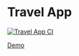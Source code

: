 # Travel App

[![Travel App CI](https://github.com/muhammedgaygisiz/travel-app/actions/workflows/actions.yml/badge.svg)](https://github.com/muhammedgaygisiz/travel-app/actions/workflows/actions.yml)

[Demo](https://travel-app-e238c.web.app/)
